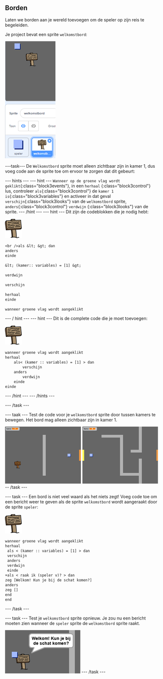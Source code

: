 ## Borden

Laten we borden aan je wereld toevoegen om de speler op zijn reis te begeleiden.

Je project bevat een sprite `welkomstbord`:

![screenshot](images/world-sign.png)

\---task\--- De `Welkomstbord` sprite moet alleen zichtbaar zijn in kamer 1, dus voeg code aan de sprite toe om ervoor te zorgen dat dit gebeurt:

\--- hints \--- \--- hint \--- `Wanneer op de groene vlag wordt geklikt`{:class="block3events"}, in een `herhaal` {:class="block3control"} lus, controleer `als`{:class="block3control"} de `kamer 1 is`{:class="block3variables"} en activeer in dat geval `verschijn`{:class="block3looks"} van de `welkomstbord` sprite, `anders`{:class="block3control"} `verdwijn` {:class="block3looks"} van de sprite. \--- /hint \--- \--- hint \--- Dit zijn de codeblokken die je nodig hebt:

![bord](images/sign.png)

```blocks3
<br />als &lt; &gt; dan
anders
einde

&lt; (kamer:: variables) = [1] &gt;

verdwijn

verschijn

herhaal
einde

wanneer groene vlag wordt aangeklikt

```

\--- / hint \--- \--- hint \--- Dit is de complete code die je moet toevoegen:

![bord](images/sign.png)

```blocks3
wanneer groene vlag wordt aangeklikt
herhaal
    als< (kamer :: variables) = [1] > dan
        verschijn
    anders
        verdwijn
    einde
einde
```

\--- /hint \--- \--- /hints \---

\--- /task \---

\--- taak \--- Test de code voor je `welkomstbord` sprite door tussen kamers te bewegen. Het bord mag alleen zichtbaar zijn in kamer 1.

![screenshot](images/world-sign-test.png) -- /task \---

\--- task \--- Een bord is niet veel waard als het niets zegt! Voeg code toe om een bericht weer te geven als de sprite `welkomstbord` wordt aangeraakt door de sprite `speler`:

![bord](images/sign.png)

```blocks3
wanneer groene vlag wordt aangeklikt
herhaal 
 als < (kamer :: variables) = [1] > dan 
 verschijn
 anders 
 verdwijn
 einde
+als < raak ik (speler v)? > dan
zeg [Welkom! Kun je bij de schat komen?]
anders
zeg []
end
end
```

\--- /task \---

\--- task \--- Test je `welkomstbord` sprite opnieuw. Je zou nu een bericht moeten zien wanneer de `speler` sprite de `welkomstbord` sprite raakt.

![screenshot](images/world-sign-test2.png) \--- /task \---